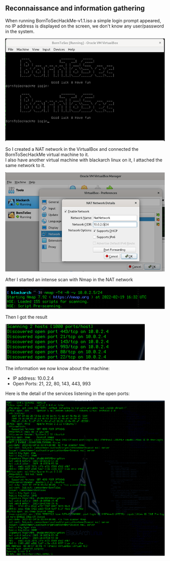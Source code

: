 ## Reconnaissance and information gathering
When running BornToSecHackMe-v1.1.iso a simple login prompt appeared, no IP address is displayed on the screen, we don't know any user/password in the system.  

![1](https://raw.githubusercontent.com/oulhafiane/BornToSecHackMe-CTF/main/ressources/1.png)

So I created a NAT network in the VirtualBox and connected the BornToSecHackMe virtual machine to it.  
I also have another virtual machine with blackarch linux on it, I attached the same network to it.  

![2](https://raw.githubusercontent.com/oulhafiane/BornToSecHackMe-CTF/main/ressources/2.png)

After I started an intense scan with Nmap in the NAT network  

![3](https://raw.githubusercontent.com/oulhafiane/BornToSecHackMe-CTF/main/ressources/3.png)

Then I got the result

![4](https://raw.githubusercontent.com/oulhafiane/BornToSecHackMe-CTF/main/ressources/4.png)

The information we now know about the machine:  
- IP address: 10.0.2.4
- Open Ports: 21, 22, 80, 143, 443, 993

Here is the detail of the services listening in the open ports:

![5](https://raw.githubusercontent.com/oulhafiane/BornToSecHackMe-CTF/main/ressources/5.png)

